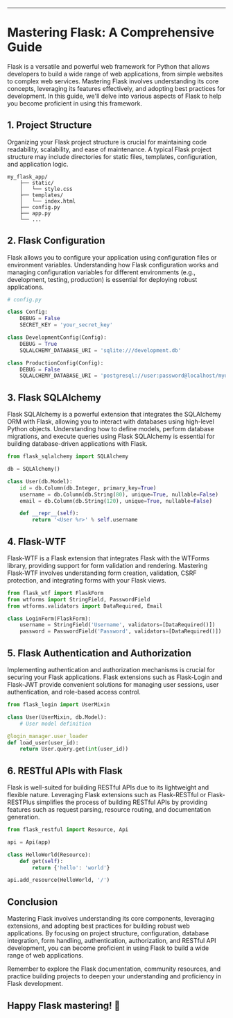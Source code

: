 
---
# Mastering Flask: A Comprehensive Guide

Flask is a versatile and powerful web framework for Python that allows developers to build a wide range of web applications, from simple websites to complex web services. Mastering Flask involves understanding its core concepts, leveraging its features effectively, and adopting best practices for development. In this guide, we'll delve into various aspects of Flask to help you become proficient in using this framework.

## 1. Project Structure

Organizing your Flask project structure is crucial for maintaining code readability, scalability, and ease of maintenance. A typical Flask project structure may include directories for static files, templates, configuration, and application logic.

```plaintext
my_flask_app/
    ├── static/
    │   └── style.css
    ├── templates/
    │   └── index.html
    ├── config.py
    ├── app.py
    └── ...

```

## 2. Flask Configuration

Flask allows you to configure your application using configuration files or environment variables. Understanding how Flask configuration works and managing configuration variables for different environments (e.g., development, testing, production) is essential for deploying robust applications.

```python
# config.py

class Config:
    DEBUG = False
    SECRET_KEY = 'your_secret_key'

class DevelopmentConfig(Config):
    DEBUG = True
    SQLALCHEMY_DATABASE_URI = 'sqlite:///development.db'

class ProductionConfig(Config):
    DEBUG = False
    SQLALCHEMY_DATABASE_URI = 'postgresql://user:password@localhost/mydatabase'
```

## 3. Flask SQLAlchemy

Flask SQLAlchemy is a powerful extension that integrates the SQLAlchemy ORM with Flask, allowing you to interact with databases using high-level Python objects. Understanding how to define models, perform database migrations, and execute queries using Flask SQLAlchemy is essential for building database-driven applications with Flask.

```python
from flask_sqlalchemy import SQLAlchemy

db = SQLAlchemy()

class User(db.Model):
    id = db.Column(db.Integer, primary_key=True)
    username = db.Column(db.String(80), unique=True, nullable=False)
    email = db.Column(db.String(120), unique=True, nullable=False)

    def __repr__(self):
        return '<User %r>' % self.username
```

## 4. Flask-WTF

Flask-WTF is a Flask extension that integrates Flask with the WTForms library, providing support for form validation and rendering. Mastering Flask-WTF involves understanding form creation, validation, CSRF protection, and integrating forms with your Flask views.

```python
from flask_wtf import FlaskForm
from wtforms import StringField, PasswordField
from wtforms.validators import DataRequired, Email

class LoginForm(FlaskForm):
    username = StringField('Username', validators=[DataRequired()])
    password = PasswordField('Password', validators=[DataRequired()])
```

## 5. Flask Authentication and Authorization

Implementing authentication and authorization mechanisms is crucial for securing your Flask applications. Flask extensions such as Flask-Login and Flask-JWT provide convenient solutions for managing user sessions, user authentication, and role-based access control.

```python
from flask_login import UserMixin

class User(UserMixin, db.Model):
    # User model definition

@login_manager.user_loader
def load_user(user_id):
    return User.query.get(int(user_id))
```

## 6. RESTful APIs with Flask

Flask is well-suited for building RESTful APIs due to its lightweight and flexible nature. Leveraging Flask extensions such as Flask-RESTful or Flask-RESTPlus simplifies the process of building RESTful APIs by providing features such as request parsing, resource routing, and documentation generation.

```python
from flask_restful import Resource, Api

api = Api(app)

class HelloWorld(Resource):
    def get(self):
        return {'hello': 'world'}

api.add_resource(HelloWorld, '/')
```

## Conclusion

Mastering Flask involves understanding its core components, leveraging extensions, and adopting best practices for building robust web applications. By focusing on project structure, configuration, database integration, form handling, authentication, authorization, and RESTful API development, you can become proficient in using Flask to build a wide range of web applications.

Remember to explore the Flask documentation, community resources, and practice building projects to deepen your understanding and proficiency in Flask development.

Happy Flask mastering! 🚀
---
